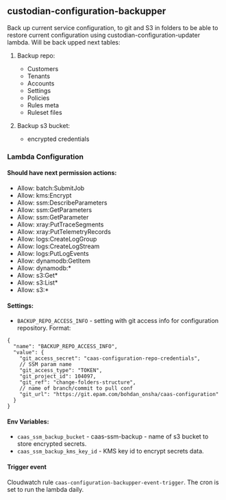 ## custodian-configuration-backupper

Back up current service configuration, to git and S3 in folders to be able to 
restore current configuration using custodian-configuration-updater 
lambda. Will be back upped next tables:

1. Backup repo:
    - Customers
    - Tenants
    - Accounts
    - Settings
    - Policies
    - Rules meta
    - Ruleset files

2. Backup s3 bucket:
    - encrypted credentials

### Lambda Configuration

#### Should have next permission actions:
- Allow: batch:SubmitJob
- Allow: kms:Encrypt
- Allow: ssm:DescribeParameters
- Allow: ssm:GetParameters
- Allow: ssm:GetParameter
- Allow: xray:PutTraceSegments
- Allow: xray:PutTelemetryRecords
- Allow: logs:CreateLogGroup
- Allow: logs:CreateLogStream
- Allow: logs:PutLogEvents
- Allow: dynamodb:GetItem
- Allow: dynamodb:*
- Allow: s3:Get*
- Allow: s3:List*
- Allow: s3:*


#### Settings:

- `BACKUP_REPO_ACCESS_INFO` - setting with git access info for configuration
  repository. Format:

```json5
{
  "name": "BACKUP_REPO_ACCESS_INFO",
  "value": {
    "git_access_secret": "caas-configuration-repo-credentials",
    // SSM param name
    "git_access_type": "TOKEN",
    "git_project_id": 104097,
    "git_ref": "change-folders-structure",
    // name of branch/commit to pull conf
    "git_url": "https://git.epam.com/bohdan_onsha/caas-configuration"
  }
}
```

#### Env Variables:

- `caas_ssm_backup_bucket` - caas-ssm-backup - name of s3 bucket to store
  encrypted secrets.
- `caas_ssm_backup_kms_key_id` - KMS key id to encrypt secrets data.

#### Trigger event

Cloudwatch rule `caas-configuration-backupper-event-trigger`. The cron is set to
run the lambda daily.